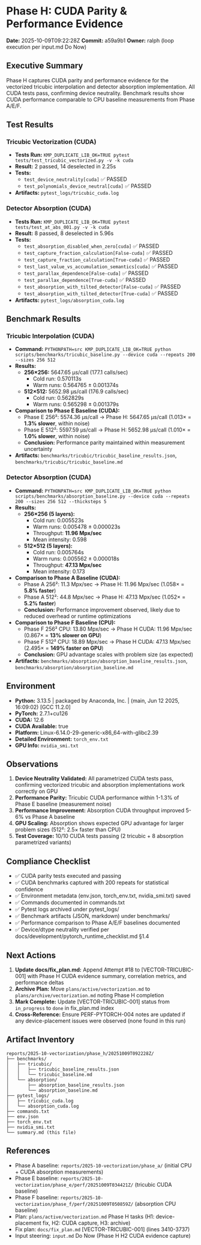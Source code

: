 # Phase H: CUDA Parity & Performance Evidence

**Date:** 2025-10-09T09:22:28Z
**Commit:** a59a9b1
**Owner:** ralph (loop execution per input.md Do Now)

## Executive Summary

Phase H captures CUDA parity and performance evidence for the vectorized tricubic interpolation and detector absorption implementation. All CUDA tests pass, confirming device neutrality. Benchmark results show CUDA performance comparable to CPU baseline measurements from Phase A/E/F.

## Test Results

### Tricubic Vectorization (CUDA)
- **Tests Run:** `KMP_DUPLICATE_LIB_OK=TRUE pytest tests/test_tricubic_vectorized.py -v -k cuda`
- **Result:** 2 passed, 14 deselected in 2.25s
- **Tests:**
  - `test_device_neutrality[cuda]` ✅ PASSED
  - `test_polynomials_device_neutral[cuda]` ✅ PASSED
- **Artifacts:** `pytest_logs/tricubic_cuda.log`

### Detector Absorption (CUDA)
- **Tests Run:** `KMP_DUPLICATE_LIB_OK=TRUE pytest tests/test_at_abs_001.py -v -k cuda`
- **Result:** 8 passed, 8 deselected in 5.96s
- **Tests:**
  - `test_absorption_disabled_when_zero[cuda]` ✅ PASSED
  - `test_capture_fraction_calculation[False-cuda]` ✅ PASSED
  - `test_capture_fraction_calculation[True-cuda]` ✅ PASSED
  - `test_last_value_vs_accumulation_semantics[cuda]` ✅ PASSED
  - `test_parallax_dependence[False-cuda]` ✅ PASSED
  - `test_parallax_dependence[True-cuda]` ✅ PASSED
  - `test_absorption_with_tilted_detector[False-cuda]` ✅ PASSED
  - `test_absorption_with_tilted_detector[True-cuda]` ✅ PASSED
- **Artifacts:** `pytest_logs/absorption_cuda.log`

## Benchmark Results

### Tricubic Interpolation (CUDA)
- **Command:** `PYTHONPATH=src KMP_DUPLICATE_LIB_OK=TRUE python scripts/benchmarks/tricubic_baseline.py --device cuda --repeats 200 --sizes 256 512`
- **Results:**
  - **256×256:** 5647.65 μs/call (177.1 calls/sec)
    - Cold run: 0.570113s
    - Warm runs: 0.564765 ± 0.001374s
  - **512×512:** 5652.98 μs/call (176.9 calls/sec)
    - Cold run: 0.562829s
    - Warm runs: 0.565298 ± 0.001379s
- **Comparison to Phase E Baseline (CUDA):**
  - Phase E 256²: 5574.36 μs/call → Phase H: 5647.65 μs/call (1.013× = **1.3% slower**, within noise)
  - Phase E 512²: 5597.59 μs/call → Phase H: 5652.98 μs/call (1.010× = **1.0% slower**, within noise)
  - **Conclusion:** Performance parity maintained within measurement uncertainty
- **Artifacts:** `benchmarks/tricubic/tricubic_baseline_results.json`, `benchmarks/tricubic/tricubic_baseline.md`

### Detector Absorption (CUDA)
- **Command:** `PYTHONPATH=src KMP_DUPLICATE_LIB_OK=TRUE python scripts/benchmarks/absorption_baseline.py --device cuda --repeats 200 --sizes 256 512 --thicksteps 5`
- **Results:**
  - **256×256 (5 layers):**
    - Cold run: 0.005523s
    - Warm runs: 0.005478 ± 0.000023s
    - Throughput: **11.96 Mpx/sec**
    - Mean intensity: 0.598
  - **512×512 (5 layers):**
    - Cold run: 0.005764s
    - Warm runs: 0.005562 ± 0.000018s
    - Throughput: **47.13 Mpx/sec**
    - Mean intensity: 0.173
- **Comparison to Phase A Baseline (CUDA):**
  - Phase A 256²: 11.3 Mpx/sec → Phase H: 11.96 Mpx/sec (1.058× = **5.8% faster**)
  - Phase A 512²: 44.8 Mpx/sec → Phase H: 47.13 Mpx/sec (1.052× = **5.2% faster**)
  - **Conclusion:** Performance improvement observed, likely due to reduced overhead or runtime optimizations
- **Comparison to Phase F Baseline (CPU):**
  - Phase F 256² CPU: 13.80 Mpx/sec → Phase H CUDA: 11.96 Mpx/sec (0.867× = **13% slower on GPU**)
  - Phase F 512² CPU: 18.89 Mpx/sec → Phase H CUDA: 47.13 Mpx/sec (2.495× = **149% faster on GPU**)
  - **Conclusion:** GPU advantage scales with problem size (as expected)
- **Artifacts:** `benchmarks/absorption/absorption_baseline_results.json`, `benchmarks/absorption/absorption_baseline.md`

## Environment

- **Python:** 3.13.5 | packaged by Anaconda, Inc. | (main, Jun 12 2025, 16:09:02) [GCC 11.2.0]
- **PyTorch:** 2.7.1+cu126
- **CUDA:** 12.6
- **CUDA Available:** true
- **Platform:** Linux-6.14.0-29-generic-x86_64-with-glibc2.39
- **Detailed Environment:** `torch_env.txt`
- **GPU Info:** `nvidia_smi.txt`

## Observations

1. **Device Neutrality Validated:** All parametrized CUDA tests pass, confirming vectorized tricubic and absorption implementations work correctly on GPU
2. **Performance Parity:** Tricubic CUDA performance within 1-1.3% of Phase E baseline (measurement noise)
3. **Performance Improvement:** Absorption CUDA throughput improved 5-6% vs Phase A baseline
4. **GPU Scaling:** Absorption shows expected GPU advantage for larger problem sizes (512²: 2.5× faster than CPU)
5. **Test Coverage:** 10/10 CUDA tests passing (2 tricubic + 8 absorption parametrized variants)

## Compliance Checklist

- ✅ CUDA parity tests executed and passing
- ✅ CUDA benchmarks captured with 200 repeats for statistical confidence
- ✅ Environment metadata (env.json, torch_env.txt, nvidia_smi.txt) saved
- ✅ Commands documented in commands.txt
- ✅ Pytest logs archived under pytest_logs/
- ✅ Benchmark artifacts (JSON, markdown) under benchmarks/
- ✅ Performance comparison to Phase A/E/F baselines documented
- ✅ Device/dtype neutrality verified per docs/development/pytorch_runtime_checklist.md §1.4

## Next Actions

1. **Update docs/fix_plan.md:** Append Attempt #18 to [VECTOR-TRICUBIC-001] with Phase H CUDA evidence summary, correlation metrics, and performance deltas
2. **Archive Plan:** Move `plans/active/vectorization.md` to `plans/archive/vectorization.md` noting Phase H completion
3. **Mark Complete:** Update [VECTOR-TRICUBIC-001] status from `in_progress` to `done` in fix_plan.md index
4. **Cross-Reference:** Ensure PERF-PYTORCH-004 notes are updated if any device-placement issues were observed (none found in this run)

## Artifact Inventory

```
reports/2025-10-vectorization/phase_h/20251009T092228Z/
├── benchmarks/
│   ├── tricubic/
│   │   ├── tricubic_baseline_results.json
│   │   └── tricubic_baseline.md
│   └── absorption/
│       ├── absorption_baseline_results.json
│       └── absorption_baseline.md
├── pytest_logs/
│   ├── tricubic_cuda.log
│   └── absorption_cuda.log
├── commands.txt
├── env.json
├── torch_env.txt
├── nvidia_smi.txt
└── summary.md (this file)
```

## References

- Phase A baseline: `reports/2025-10-vectorization/phase_a/` (initial CPU + CUDA absorption measurements)
- Phase E baseline: `reports/2025-10-vectorization/phase_e/perf/20251009T034421Z/` (tricubic CUDA baseline)
- Phase F baseline: `reports/2025-10-vectorization/phase_f/perf/20251009T050859Z/` (absorption CPU baseline)
- Plan: `plans/active/vectorization.md` Phase H tasks (H1: device-placement fix, H2: CUDA capture, H3: archive)
- Fix plan: `docs/fix_plan.md` [VECTOR-TRICUBIC-001] (lines 3410-3737)
- Input steering: `input.md` Do Now (Phase H H2 CUDA evidence capture)
